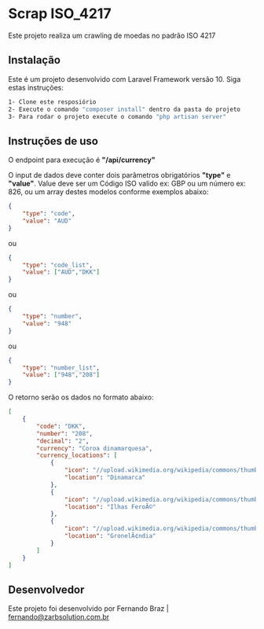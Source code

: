 # Scrap ISO_4217

Este projeto realiza um crawling de moedas no padrão ISO 4217

## Instalação

Este é um projeto desenvolvido com Laravel Framework versão 10. Siga estas instruções:

```bash
1- Clone este resposiório
2- Execute o comando "composer install" dentro da pasta do projeto
3- Para rodar o projeto execute o comando "php artisan server"
```

## Instruções de uso
O endpoint para execução é **"<project-url>/api/currency"**

O input de dados deve conter dois parâmetros obrigatórios **"type"** e **"value"**. Value deve ser um Código ISO valido ex: GBP ou um número ex: 826, ou um array destes modelos conforme exemplos abaixo:

```json
{
    "type": "code",
    "value": "AUD"
}
```
ou
```json
{
    "type": "code_list",
    "value": ["AUD","DKK"]
}
```
ou
```json
{
    "type": "number",
    "value": "948"
}
```
ou
```json
{
    "type": "number_list",
    "value": ["948","208"]
}
```
O retorno serão os dados no formato abaixo:
```json
[
    {
        "code": "DKK",
        "number": "208",
        "decimal": "2",
        "currency": "Coroa dinamarquesa",
        "currency_locations": [
            {
                "icon": "//upload.wikimedia.org/wikipedia/commons/thumb/9/9c/Flag_of_Denmark.svg/22px-Flag_of_Denmark.svg.png",
                "location": "Dinamarca"
            },
            {
                "icon": "//upload.wikimedia.org/wikipedia/commons/thumb/3/3c/Flag_of_the_Faroe_Islands.svg/22px-Flag_of_the_Faroe_Islands.svg.png",
                "location": "Ilhas FeroÃ©"
            },
            {
                "icon": "//upload.wikimedia.org/wikipedia/commons/thumb/0/09/Flag_of_Greenland.svg/22px-Flag_of_Greenland.svg.png",
                "location": "GronelÃ¢ndia"
            }
        ]
    }
]
```
## Desenvolvedor

Este projeto foi desenvolvido por Fernando Braz | fernando@zarbsolution.com.br
